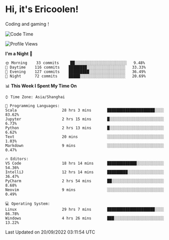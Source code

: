 # Hi, it's Ericoolen!
Coding and gaming！

<!--START_SECTION:waka-->
![Code Time](http://img.shields.io/badge/Code%20Time-399%20hrs%2043%20mins-blue)

![Profile Views](http://img.shields.io/badge/Profile%20Views-0-blue)

**I'm a Night 🦉** 

```text
🌞 Morning    33 commits     ██░░░░░░░░░░░░░░░░░░░░░░░   9.48% 
🌆 Daytime    116 commits    ████████░░░░░░░░░░░░░░░░░   33.33% 
🌃 Evening    127 commits    █████████░░░░░░░░░░░░░░░░   36.49% 
🌙 Night      72 commits     █████░░░░░░░░░░░░░░░░░░░░   20.69%

```


📊 **This Week I Spent My Time On** 

```text
⌚︎ Time Zone: Asia/Shanghai

💬 Programming Languages: 
Scala                    28 hrs 3 mins       █████████████████████░░░░   83.62% 
Jupyter                  2 hrs 15 mins       █░░░░░░░░░░░░░░░░░░░░░░░░   6.73% 
Python                   2 hrs 13 mins       █░░░░░░░░░░░░░░░░░░░░░░░░   6.62% 
Text                     20 mins             ░░░░░░░░░░░░░░░░░░░░░░░░░   1.03% 
Markdown                 9 mins              ░░░░░░░░░░░░░░░░░░░░░░░░░   0.47%

🔥 Editors: 
VS Code                  18 hrs 14 mins      █████████████░░░░░░░░░░░░   54.36% 
IntelliJ                 12 hrs 14 mins      █████████░░░░░░░░░░░░░░░░   36.47% 
PyCharm                  2 hrs 54 mins       ██░░░░░░░░░░░░░░░░░░░░░░░   8.68% 
Neovim                   9 mins              ░░░░░░░░░░░░░░░░░░░░░░░░░   0.49%

💻 Operating System: 
Linux                    29 hrs 7 mins       █████████████████████░░░░   86.78% 
Windows                  4 hrs 26 mins       ███░░░░░░░░░░░░░░░░░░░░░░   13.22%

```


 Last Updated on 20/09/2022 03:11:54 UTC
<!--END_SECTION:waka-->

